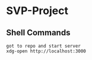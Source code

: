 # SVP-Project

## Shell Commands

```
got to repo and start server
xdg-open http://localhost:3000

```
